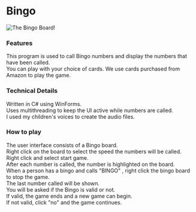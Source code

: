 # Bingo

![The Bingo Board!](BingoBoard.jpg)
<br>

<h3> Features </h3>
This program is used to call Bingo numbers and display the numbers that have been called. <br>
You can play with your choice of cards. We use cards purchased from Amazon to play the game. <br>

<h3> Technical Details </h3>
Written in C# using WinForms. <br>
Uses multithreading to keep the UI active while numbers are called. <br>
I used my children's voices to create the audio files. <br>

<h3> How to play </h3>

The user interface consists of a Bingo board. <br>
Right click on the board to select the speed the numbers will be called.<br>
Right click and select start game.<br>
After each number is called, the number is highlighted on the board. <br>
When a person has a bingo and calls "BINGO" , right click the bingo board to stop the game. <br>
The last number called will be shown. <br>
You will be asked if the Bingo is valid or not. <br>
If valid, the game ends and a new game can begin.<br>
If not valid, click "no" and the game continues.<br>
